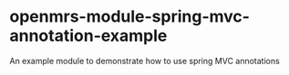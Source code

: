 openmrs-module-spring-mvc-annotation-example
============================================

An example module to demonstrate how to use spring MVC annotations